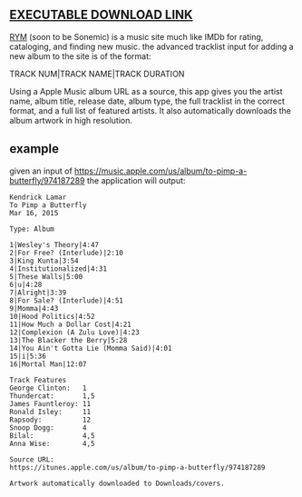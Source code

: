 [EXECUTABLE DOWNLOAD LINK](https://github.com/pizzaboy314/iTunes-tracklist-parser/raw/master/iTunes-tracklist-parser.jar)
---
[RYM](https://rateyourmusic.com/) (soon to be Sonemic) is a music site much like IMDb for rating, cataloging, and finding new music.
the advanced tracklist input for adding a new album to the site is of the format:

TRACK NUM|TRACK NAME|TRACK DURATION

Using a Apple Music album URL as a source, this app gives you the artist name, album title, release date, album type, the full tracklist in the correct format, and a full list of featured artists. It also automatically downloads the album artwork in high resolution.

example
---

given an input of https://music.apple.com/us/album/to-pimp-a-butterfly/974187289 the application will output:   

```
Kendrick Lamar
To Pimp a Butterfly
Mar 16, 2015

Type: Album

1|Wesley's Theory|4:47
2|For Free? (Interlude)|2:10
3|King Kunta|3:54
4|Institutionalized|4:31
5|These Walls|5:00
6|u|4:28
7|Alright|3:39
8|For Sale? (Interlude)|4:51
9|Momma|4:43
10|Hood Politics|4:52
11|How Much a Dollar Cost|4:21
12|Complexion (A Zulu Love)|4:23
13|The Blacker the Berry|5:28
14|You Ain't Gotta Lie (Momma Said)|4:01
15|i|5:36
16|Mortal Man|12:07

Track Features
George Clinton:   1
Thundercat:       1,5
James Fauntleroy: 11
Ronald Isley:     11
Rapsody:          12
Snoop Dogg:       4
Bilal:            4,5
Anna Wise:        4,5

Source URL:
https://itunes.apple.com/us/album/to-pimp-a-butterfly/974187289

Artwork automatically downloaded to Downloads/covers.
```
